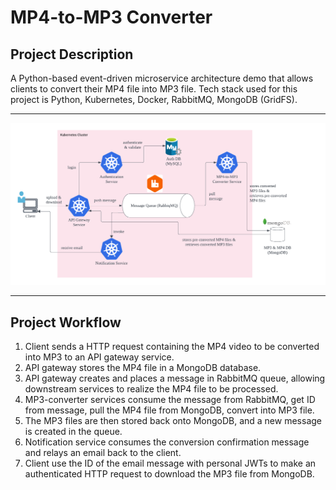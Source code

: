 # MP4-to-MP3 Converter 

## Project Description

A Python-based event-driven microservice architecture demo that allows clients to convert their MP4 file into MP3 file. Tech stack used for this project is Python, Kubernetes, Docker, RabbitMQ, MongoDB (GridFS).

---
![Architecture Diagram](./images/architecture-diagram.png)

---
## Project Workflow

1. Client sends a HTTP request containing the MP4 video to be converted into MP3 to an API gateway service.
2. API gateway stores the MP4 file in a MongoDB database.
3. API gateway creates and places a message in RabbitMQ queue, allowing downstream services to realize the MP4 file to be processed.
4. MP3-converter services consume the message from RabbitMQ, get ID from message, pull the MP4 file from MongoDB, convert into MP3 file.
5. The MP3 files are then stored back onto MongoDB, and a new message is created in the queue.
6. Notification service consumes the conversion confirmation message and relays an email back to the client.
7. Client use the ID of the email message with personal JWTs to make an authenticated HTTP request to download the MP3 file from MongoDB.

